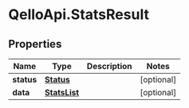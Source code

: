# QelloApi.StatsResult

## Properties
Name | Type | Description | Notes
------------ | ------------- | ------------- | -------------
**status** | [**Status**](Status.md) |  | [optional] 
**data** | [**StatsList**](StatsList.md) |  | [optional] 


